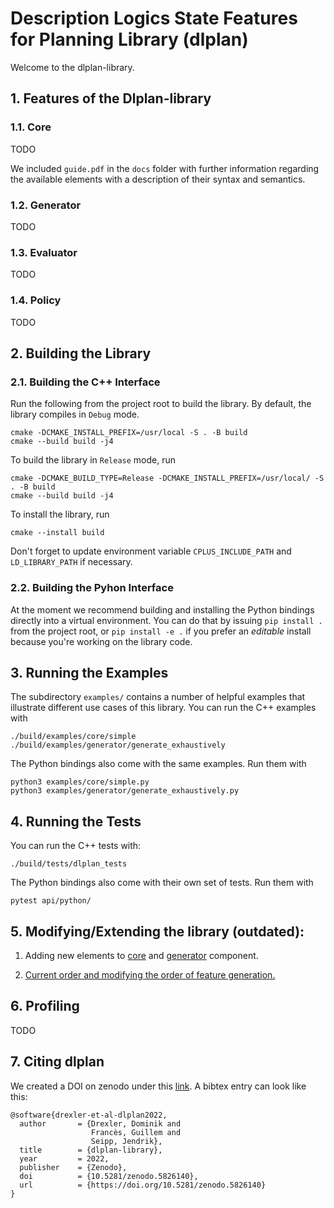 
# Description Logics State Features for Planning Library (dlplan)

Welcome to the dlplan-library.

## 1. Features of the Dlplan-library

### 1.1. Core

TODO

We included `guide.pdf` in the `docs` folder with further information regarding the available elements with a description of their syntax and semantics.

### 1.2. Generator

TODO

### 1.3. Evaluator

TODO

### 1.4. Policy

TODO

## 2. Building the Library

### 2.1. Building the C++ Interface

Run the following from the project root to build the library.
By default, the library compiles in `Debug` mode.
```console
cmake -DCMAKE_INSTALL_PREFIX=/usr/local -S . -B build
cmake --build build -j4
```

To build the library in `Release` mode, run
```console
cmake -DCMAKE_BUILD_TYPE=Release -DCMAKE_INSTALL_PREFIX=/usr/local/ -S . -B build
cmake --build build -j4
```

To install the library, run
```console
cmake --install build
```

Don't forget to update environment variable `CPLUS_INCLUDE_PATH` and `LD_LIBRARY_PATH` if necessary.

### 2.2. Building the Pyhon Interface
At the moment we recommend building and installing the Python bindings directly into a virtual environment.
You can do that by issuing `pip install .` from the project root, or `pip install -e .`
if you prefer an _editable_ install because you're working on the library code.

## 3. Running the Examples

The subdirectory `examples/` contains a number of helpful examples that illustrate different use cases of this library.
You can run the C++ examples with
```console
./build/examples/core/simple
./build/examples/generator/generate_exhaustively
```

The Python bindings also come with the same examples. Run them with
```console
python3 examples/core/simple.py
python3 examples/generator/generate_exhaustively.py
```

## 4. Running the Tests
You can run the C++ tests with:
```console
./build/tests/dlplan_tests
```

The Python bindings also come with their own set of tests. Run them with
```console
pytest api/python/
```

## 5. Modifying/Extending the library (outdated):

1. Adding new elements to [core](https://github.com/rleap-project/dlplan/wiki/Adding-elements-to-the-core-component) and [generator](https://github.com/rleap-project/dlplan/wiki/Adding-elements-to-the-generator-component) component.

2. [Current order and modifying the order of feature generation.](https://github.com/rleap-project/dlplan/wiki/Modifying-the-order-of-feature-generation)

## 6. Profiling

TODO

## 7. Citing dlplan

We created a DOI on zenodo under this [link](https://zenodo.org/record/5826140#.YfK9E_so85k). A bibtex entry can look like this:

```
@software{drexler-et-al-dlplan2022,
  author       = {Drexler, Dominik and
                  Francès, Guillem and
                  Seipp, Jendrik},
  title        = {dlplan-library},
  year         = 2022,
  publisher    = {Zenodo},
  doi          = {10.5281/zenodo.5826140},
  url          = {https://doi.org/10.5281/zenodo.5826140}
}
```
